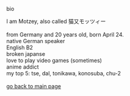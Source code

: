 bio

I am Motzey, also called 猫又モッツィー <br>
<br>
from Germany and 20 years old, born April 24. <br>
native German speaker <br>
English B2  <br>
broken japanse <br>
love to play video games (sometimes) <br>
anime addict <br>
my top 5: tse, dal, tonikawa, konosuba, chu-2 <br>
<br>
<a href="https://github.com/nekomata-mottsii">go back to main page </a>
